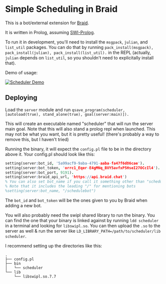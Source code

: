 # Simple Scheduling in Braid

This is a bot/external extension for [Braid](https://github.com/braidchat/braid).

It is written in Prolog, assuming [SWI-Prolog](http://swi-prolog.org/).

To run it in development, you'll need to install the `msgpack`, `julian`, and `list_util` packages.
You can do that by running `pack_install(msgpack), pack_install(julian), pack_install(list_util).` in the REPL (actually, `julian` depends on `list_util`, so you shouldn't need to explicitally install that).

Demo of usage:

[![Scheduler Demo](https://img.youtube.com/vi/n9MBrBrhLwQ/0.jpg)](http://www.youtube.com/watch?v=n9MBrBrhLwQ)


## Deploying

Load the `server` module and run `qsave_program(scheduler, [autoload(true), stand_alone(true), goal(server:main)]).`

This will create an executable named "scheduler" that will run the server main goal.
Note that this will also stand a prolog repl when launched.
This may not be what you want, but it is pretty useful! (there's probably a way to remove this, but I haven't tried)

Running the binary, it will expect the `config.pl` file to be in the directory above it.
Your config.pl should look like this:

```prolog
setting(server:bot_id, '5a99acf9-9aba-4791-aaba-fa47f6d86cae').
setting(server:bot_token, 'orrc1_Eqer-E4gMNq_BVY5avfxP5HseI27OCcIl4').
setting(server:bot_port, 9191).
setting(server:braid_api_url, 'https://api.braid.chat')
% You can also set bot_name if you call it something other than "schedule"
% Note that it includes the leading "/" for mentioning bots
%setting(server:bot_name, "/schedulebot")
```

The `bot_id` and `bot_token` will be the ones given to you by Braid when adding a new bot.

You will also probably need the swipl shared library to run the binary.
You can find the one that your binary is linked against by running `ldd scheduler` in a terminal and looking for `libswipl.so`.
You can then upload the `.so` to the server as well & run the server like `LD_LIBRARY_PATH=/path/to/scheduler/lib scheduler`.

I recommend setting up the directories like this:

```shell
.
├── config.pl
├── bin
│   └── scheduler
└── lib
    └── libswipl.so.7.7
```
